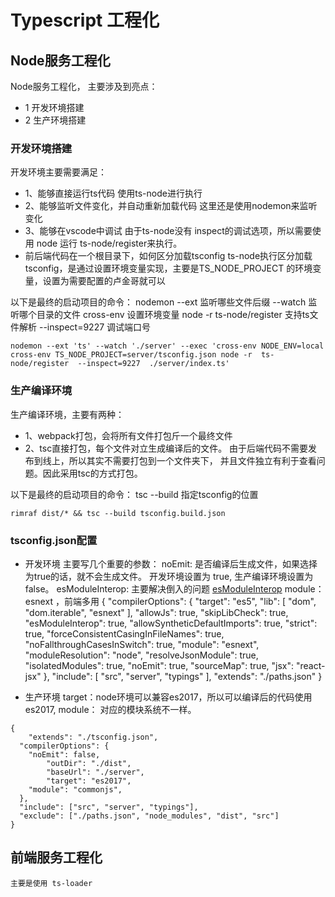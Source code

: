 # Typescript 工程化
## Node服务工程化
Node服务工程化， 主要涉及到亮点： 
* 1 开发环境搭建
* 2 生产环境搭建
### 开发环境搭建
开发环境主要需要满足：
* 1、能够直接运行ts代码
  使用ts-node进行执行
* 2、能够监听文件变化，并自动重新加载代码
  这里还是使用nodemon来监听变化
* 3、能够在vscode中调试
	由于ts-node没有 inspect的调试选项，所以需要使用 node 运行 ts-node/register来执行。
* 前后端代码在一个根目录下，如何区分加载tsconfig
	ts-node执行区分加载tsconfig，是通过设置环境变量实现，主要是TS_NODE_PROJECT 的环境变量，设置为需要配置的卢金哥就可以

以下是最终的启动项目的命令：
	nodemon
		--ext 监听哪些文件后缀
		--watch 监听哪个目录的文件
	cross-env 
		设置环境变量
	node
		-r  ts-node/register 支持ts文件解析
		--inspect=9227 调试端口号
````
nodemon --ext 'ts' --watch './server' --exec 'cross-env NODE_ENV=local cross-env TS_NODE_PROJECT=server/tsconfig.json node -r  ts-node/register  --inspect=9227  ./server/index.ts'
````
### 生产编译环境
生产编译环境，主要有两种：
* 1、webpack打包，会将所有文件打包斤一个最终文件
* 2、tsc直接打包，每个文件对立生成编译后的文件。
由于后端代码不需要发布到线上，所以其实不需要打包到一个文件夹下， 并且文件独立有利于查看问题。因此采用tsc的方式打包。

以下是最终的启动项目的命令：
tsc
	--build 指定tsconfig的位置
````
rimraf dist/* && tsc --build tsconfig.build.json
````

### tsconfig.json配置
* 开发环境
	主要写几个重要的参数：
  	noEmit: 是否编译后生成文件，如果选择为true的话，就不会生成文件。 开发环境设置为 true, 生产编译环境设置为false。
		esModuleInterop: 主要解决倒入的问题 [esModuleInterop](https://zhuanlan.zhihu.com/p/148081795)
		module： esnext ，前端多用
{
  "compilerOptions": {
    "target": "es5",
    "lib": [
      "dom",
      "dom.iterable",
      "esnext"
    ],
    "allowJs": true,
    "skipLibCheck": true,
    "esModuleInterop": true,
    "allowSyntheticDefaultImports": true,
    "strict": true,
    "forceConsistentCasingInFileNames": true,
    "noFallthroughCasesInSwitch": true,
    "module": "esnext",
    "moduleResolution": "node",
    "resolveJsonModule": true,
    "isolatedModules": true,
    "noEmit": true,
    "sourceMap": true,
    "jsx": "react-jsx"
  },
  "include": [
    "src",
    "server",
    "typings"
  ],
  "extends": "./paths.json"
}
	
	
* 生产环境
  target：node环境可以兼容es2017，所以可以编译后的代码使用es2017,
	module： 对应的模块系统不一样。
````
{
	"extends": "./tsconfig.json",
  "compilerOptions": {
    "noEmit": false,
		"outDir": "./dist",
		"baseUrl": "./server",
		"target": "es2017",
    "module": "commonjs",
  },
  "include": ["src", "server", "typings"],
  "exclude": ["./paths.json", "node_modules", "dist", "src"]
}

````
## 前端服务工程化
	主要是使用 ts-loader